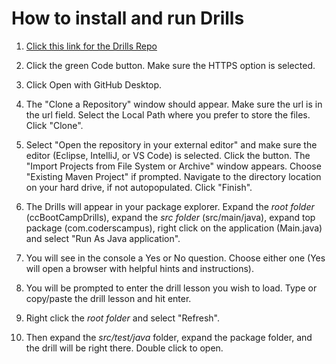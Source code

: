 # How to install and run Drills

1. [Click this link for the Drills Repo](https://github.com/CodersCampus/ccBootCampDrills)

2. Click the green Code button. Make sure the HTTPS option is selected. 

4. Click Open with GitHub Desktop.

5. The "Clone a Repository" window should appear. Make sure the url is in the url field. Select the Local Path where you prefer to store the files. Click "Clone".

6. Select "Open the repository in your external editor" and make sure the editor (Eclipse, IntelliJ, or VS Code) is selected. Click the button. The "Import Projects from File System or Archive" window appears. Choose "Existing Maven Project" if prompted. Navigate to the directory location on your hard drive,  if not autopopulated. Click "Finish". 

7. The Drills will appear in your package explorer. Expand the *root folder* (ccBootCampDrills), expand the *src folder* (src/main/java), expand top package (com.coderscampus), right click on the application (Main.java) and select "Run As Java application". 

8. You will see in the console a Yes or No question. Choose either one (Yes will open a browser with helpful hints and instructions). 

9. You will be prompted to enter the drill lesson you wish to load. Type or copy/paste the drill lesson and hit enter.

10. Right click the *root folder* and select "Refresh". 

11. Then expand the *src/test/java* folder, expand the package folder, and the drill will be right there. Double click to open.